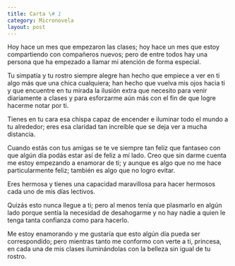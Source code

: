 ```yaml
---
title: Carta \# 1
category: Micronovela
layout: post
---
```


Hoy hace un mes que empezaron las clases; hoy hace un mes que estoy compartiendo con compañeros nuevos; pero de entre todos hay una persona que ha empezado a llamar mi atención de forma especial.

Tu simpatía y tu rostro siempre alegre han hecho que empiece a ver en ti algo más que una chica cualquiera; han hecho que vuelva mis ojos hacia ti y que encuentre en tu mirada la ilusión extra que necesito para venir diariamente a clases y para esforzarme aún más con el fin de que logre hacerme notar por ti.

Tienes en tu cara esa chispa capaz de encender e iluminar todo el mundo a tu alrededor; eres esa claridad tan increíble que se deja ver a mucha distancia.

Cuando estás con tus amigas se te ve siempre tan feliz que fantaseo con que algún día podás estar así de feliz a mí lado. Creo que sin darme cuenta me estoy empezando a enamorar de ti; y aunque es algo que no me hace particularmente feliz; también es algo que no logro evitar.

Eres hermosa y tienes una capacidad maravillosa para hacer hermosos cada uno de mis días lectivos.

Quizás esto nunca llegue a ti; pero al menos tenía que plasmarlo en algún lado porque sentía la necesidad de desahogarme y no hay nadie a quien le tenga tanta confianza como para hacerlo.

Me estoy enamorando y me gustaría que esto algún día pueda ser correspondido; pero mientras tanto me conformo con verte a ti, princesa, en cada una de mis clases iluminándolas con la belleza sin igual de tu rostro.
